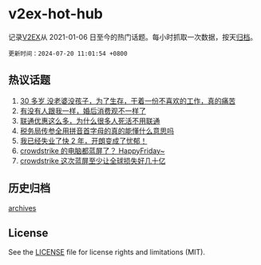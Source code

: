 # v2ex-hot-hub

 记录[V2EX](https://www.v2ex.com/)从 2021-01-06 日至今的热门话题。每小时抓取一次数据，按天[归档](archives)。

`更新时间：2024-07-20 11:01:54 +0800`

## 热议话题

1. [30 多岁 没老婆没孩子，为了生存，干着一份不喜欢的工作，真的痛苦](https://www.v2ex.com/t/1058594)
1. [有没有人跟我一样，婚后消费观不一样了](https://www.v2ex.com/t/1058545)
1. [联通优惠这么多，为什么很多人死活不用联通](https://www.v2ex.com/t/1058629)
1. [税务局传参全用拼音首字母的真的能懂什么意思吗](https://www.v2ex.com/t/1058588)
1. [我已经失业了快 2 年，开朗变成了忧郁！](https://www.v2ex.com/t/1058601)
1. [crowdstrike 的电脑都蓝屏了？ HappyFriday~](https://www.v2ex.com/t/1058556)
1. [crowdstrike 这次蓝屏至少让全球损失好几十亿](https://www.v2ex.com/t/1058707)

## 历史归档

[archives](archives)

## License

See the [LICENSE](LICENSE) file for license rights and limitations (MIT).

